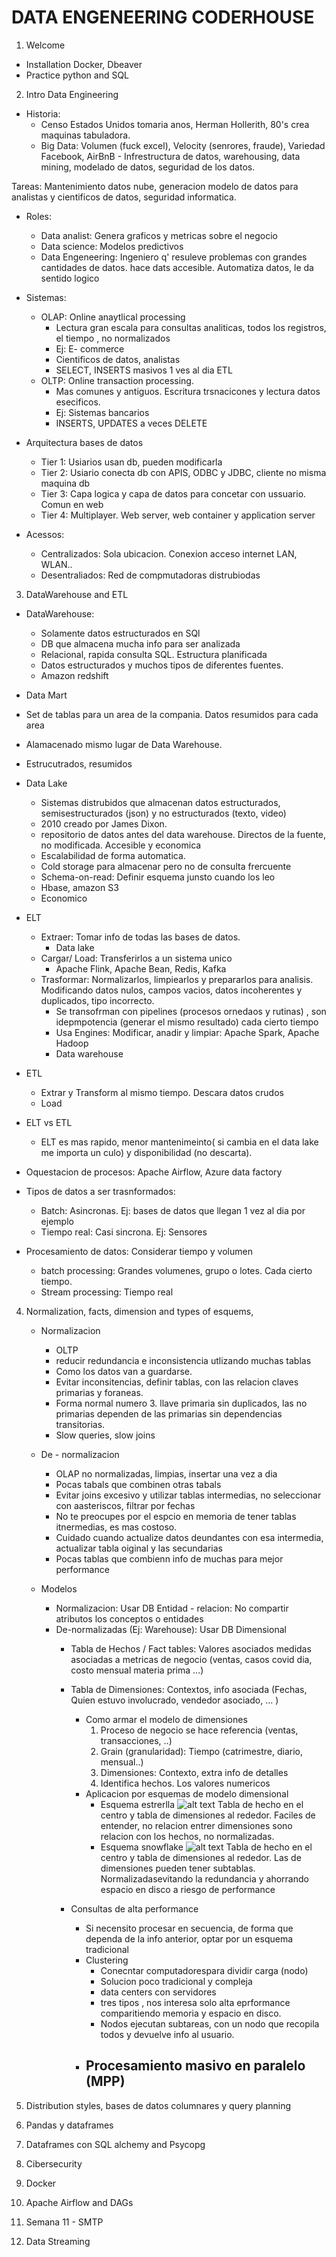 # DATA ENGENEERING CODERHOUSE

1. Welcome
- Installation Docker, Dbeaver
- Practice python and SQL

2. Intro Data Engineering 

- Historia:
    - Censo Estados Unidos tomaria anos, Herman Hollerith, 80's crea maquinas tabuladora.
    - Big Data: Volumen (fuck excel), Velocity (senrores, fraude), Variedad
    Facebook, AirBnB - Infrestructura de datos, warehousing, data mining, modelado de datos, seguridad de los datos.

Tareas: Mantenimiento datos nube, generacion modelo de datos para analistas y cientificos de datos, seguridad informatica.

- Roles: 
    - Data analist: Genera graficos y metricas sobre el negocio
    - Data science: Modelos predictivos 
    - Data Engeneering: Ingeniero  q' resuleve problemas con grandes cantidades de datos. hace dats accesible.
    Automatiza datos, le da sentido logico
    
- Sistemas:
    - OLAP: Online anaytlical processing
        - Lectura gran escala para consultas analiticas, todos los registros, el tiempo , no normalizados
        - Ej: E- commerce
        - Cientificos de datos, analistas
        - SELECT, INSERTS masivos 1 ves al dia ETL
    - OLTP: Online transaction processing. 
        - Mas comunes y antiguos. Escritura trsnacicones y lectura datos esecificos. 
        - Ej: Sistemas bancarios
        -  INSERTS, UPDATES a veces DELETE

- Arquitectura bases de datos
    - Tier 1: Usiarios usan db, pueden modificarla
    - Tier 2: Usiario conecta db con APIS, ODBC y JDBC, cliente no misma maquina db
    - Tier 3: Capa logica y capa de datos para concetar con ussuario. Comun en web
    - Tier 4: Multiplayer. Web server, web container y application server

- Acessos:
    - Centralizados: Sola ubicacion. Conexion acceso internet LAN, WLAN..
    - Desentraliados: Red de compmutadoras distrubiodas

3. DataWarehouse and ETL

- DataWarehouse:
    - Solamente datos estructurados en SQl
    - DB que almacena mucha info para ser analizada
    - Relacional, rapida consulta SQL. Estructura planificada
    - Datos estructurados y muchos tipos de diferentes fuentes.
    - Amazon redshift

- Data Mart
 - Set de tablas para un area de la compania. Datos resumidos para cada area
 - Alamacenado mismo lugar de Data Warehouse. 
 - Estrucutrados, resumidos


- Data Lake
    - Sistemas distrubidos que almacenan datos estructurados, semisestructurados (json) y no estructurados (texto, video)
    - 2010 creado por James Dixon.
    - repositorio de datos antes del data warehouse. Directos de la fuente, no modificada. Accesible y economica
    - Escalabilidad de forma automatica.
    - Cold storage para almacenar pero no de consulta frercuente
    - Schema-on-read: Definir esquema junsto cuando los leo
    - Hbase, amazon S3
    - Economico
    
- ELT
    - Extraer: Tomar info de todas las bases de datos. 
        - Data lake
    - Cargar/ Load: Transferirlos a un sistema unico
        - Apache Flink, Apache Bean, Redis, Kafka
    - Trasformar: Normalizarlos, limpiearlos y prepararlos para analisis. Modificando datos nulos, campos vacios, datos incoherentes y duplicados, tipo incorrecto.
        - Se transofrman con pipelines (procesos ornedaos y rutinas) , son idepmpotencia (generar el mismo resultado) cada cierto tiempo
        - Usa Engines: Modificar, anadir y limpiar: Apache  Spark, Apache Hadoop
        - Data warehouse

- ETL
    - Extrar y Transform al mismo tiempo. Descara datos crudos
    - Load

- ELT vs ETL
    - ELT es mas rapido, menor mantenimeinto( si cambia en el data lake me importa un culo) y disponibilidad (no descarta). 

 - Oquestacion de procesos:
        Apache Airflow, Azure data factory

 - Tipos de datos a ser trasnformados:
    - Batch: Asincronas. Ej: bases de datos que llegan 1 vez al dia por ejemplo
    - Tiempo real: Casi sincrona. Ej: Sensores

 - Procesamiento de datos:
    Considerar tiempo y volumen
    - batch processing: Grandes volumenes, grupo o lotes. Cada cierto tiempo.
    - Stream processing: Tiempo real


4. Normalization, facts, dimension and types of esquems, 
    - Normalizacion
        - OLTP
        - reducir redundancia e inconsistencia utlizando muchas tablas
        - Como los datos van a guardarse.
        - Evitar inconsitencias, definir tablas, con las relacion claves primarias y foraneas.
        -  Forma normal numero 3. llave primaria sin duplicados, las no primarias dependen de las primarias sin dependencias transitorias.
        - Slow queries, slow joins
        
    - De - normalizacion 
        - OLAP no normalizadas, limpias, insertar una vez a dia
        - Pocas tabals que combinen otras tabals
        - Evitar joins excesivo y utilizar tablas intermedias, no seleccionar con aasteriscos, filtrar por fechas
        - No te preocupes por el espcio en memoria de tener tablas itnermedias, es mas costoso.
        - Cuidado cuando actualize datos deundantes con esa intermedia, actualizar tabla oiginal y las secundarias
        - Pocas tablas que combienn info de muchas para mejor performance
        

    - Modelos 
        - Normalizacion: Usar DB Entidad - relacion: No compartir atributos los conceptos o entidades
        - De-normalizadas (Ej: Warehouse): Usar DB Dimensional
            -  Tabla de Hechos / Fact tables: Valores asociados medidas asociadas a metricas de negocio (ventas, casos covid dia, costo mensual materia prima ...)
            - Tabla de Dimensiones: Contextos, info asociada (Fechas, Quien estuvo involucrado, vendedor asociado, ... )

                - Como armar el modelo de dimensiones
                    1. Proceso de negocio se hace referencia (ventas, transacciones, ..)
                    2. Grain (granularidad): Tiempo (catrimestre, diario, mensual..)
                    3. Dimensiones: Contexto, extra info de detalles
                    4. Identifica hechos. Los valores numericos
                - Aplicacion por esquemas de modelo dimensional
                    - Esquema estrerlla
                    ![alt text](image.png) Tabla de hecho en el centro y tabla de dimensiones al rededor. Faciles de entender, no relacion entrer dimensiones sono relacion con los hechos, no normalizadas.
                    - Esquema snowflake
                    ![alt text](image-1.png) Tabla de hecho en el centro y tabla de dimensiones al rededor. Las de dimensiones pueden tener subtablas. Normalizadasevitando la redundancia y ahorrando espacio en disco a riesgo de performance

            - Consultas de alta performance
                - Si necensito procesar en secuencia, de forma que dependa de la info anterior, optar por un esquema tradicional
                - Clustering
                    - Conecntar computadorespara dividir carga (nodo)
                    - Solucion poco tradicional y compleja
                    - data centers con servidores
                    - tres tipos , nos interesa solo alta eprformance comparitiendo memoria y espacio en disco.
                    - Nodos ejecutan subtareas, con un nodo que recopila todos y devuelve info al usuario. 
                - Procesamiento masivo en paralelo (MPP)
                    -
5. Distribution styles, bases de datos columnares y query planning

6. Pandas y dataframes

7. Dataframes con SQL alchemy and Psycopg

8. Cibersecurity

9. Docker

10. Apache Airflow and DAGs

11. Semana 11 - SMTP

12. Data Streaming